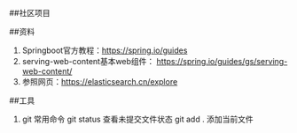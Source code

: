 ##社区项目

##资料
1. Springboot官方教程：https://spring.io/guides
2. serving-web-content基本web组件：
https://spring.io/guides/gs/serving-web-content/
3. 参照网页：https://elasticsearch.cn/explore

##工具
1. git 常用命令
  git status 查看未提交文件状态
  git add . 添加当前文件